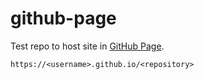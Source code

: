 # github-page
Test repo to host site in [GitHub Page](https://docs.github.com/en/pages/getting-started-with-github-pages/creating-a-github-pages-site).

```https://<username>.github.io/<repository>```
